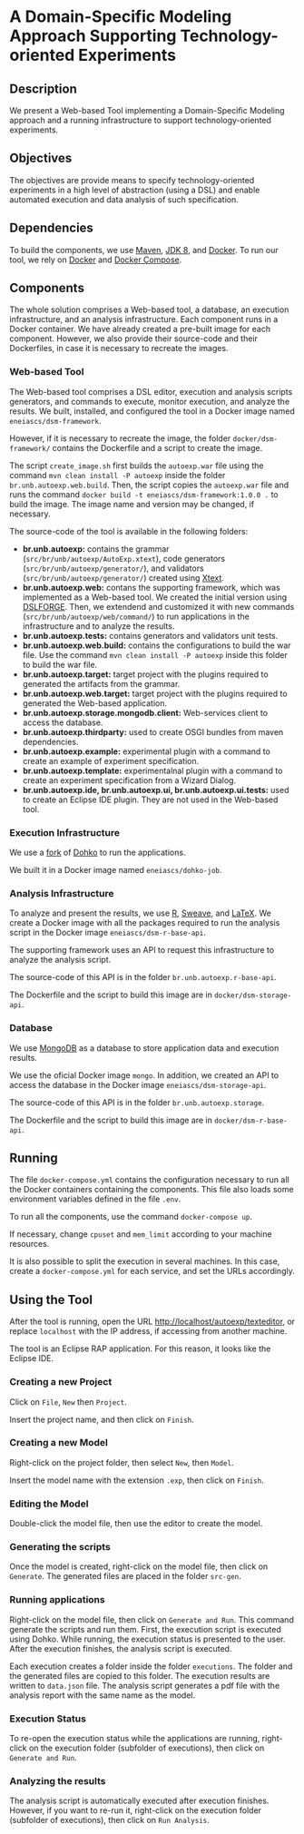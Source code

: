 # A Domain-Specific Modeling Approach Supporting Technology-oriented Experiments #

## Description ##

We present a Web-based Tool implementing a Domain-Specific Modeling approach and a running infrastructure to support technology-oriented experiments.

## Objectives ##
The objectives are provide means to specify technology-oriented experiments in a high level of abstraction (using a DSL) and enable automated
execution and data analysis of such specification.

## Dependencies ##
To build the components, we use [Maven](https://maven.apache.org/), [JDK 8](http://www.oracle.com/technetwork/pt/java/javase/downloads/jdk8-downloads-2133151.html), and [Docker](https://www.docker.com/).
To run our tool, we rely on [Docker](https://www.docker.com/) and [Docker Compose](https://docs.docker.com/compose/).

## Components ##

The whole solution comprises a Web-based tool, a database, an execution infrastructure, and an analysis infrastructure. Each component runs in a Docker container. We have already created a pre-built image for each component. However, we also provide their source-code and their Dockerfiles, in case it is necessary to recreate the images.

### Web-based Tool ###

The Web-based tool comprises a DSL editor, execution and analysis scripts generators, and commands to execute, monitor execution, and analyze the results. We built, installed, and configured the tool in a Docker image named `eneiascs/dsm-framework`.

However, if it is necessary to recreate the image, the folder `docker/dsm-framework/` contains the Dockerfile and a script to create the image. 

The script `create_image.sh` first builds the `autoexp.war` file using the command `mvn clean install -P autoexp` inside the folder `br.unb.autoexp.web.build`. Then, the script copies the `autoexp.war` file and runs the command `docker build -t eneiascs/dsm-framework:1.0.0 .` to build the image. The image name and version may be changed, if necessary. 

The source-code of the tool is available in the following folders:

* __br.unb.autoexp:__ contains the grammar (`src/br/unb/autoexp/AutoExp.xtext`), code generators (`src/br/unb/autoexp/generator/`), and validators (`src/br/unb/autoexp/generator/`) created using [Xtext](https://www.eclipse.org/Xtext/). 
* __br.unb.autoexp.web:__ contans the supporting framework, which was implemented as a Web-based tool. We created the initial version using [DSLFORGE](https://dslforge.org/). Then, we extendend and customized it with new commands (`src/br/unb/autoexp/web/command/`) to run applications in the infrastructure and to analyze the results.
* __br.unb.autoexp.tests:__ contains generators and validators unit tests.
* __br.unb.autoexp.web.build:__ contains the configurations to build the war file. Use the command `mvn clean install -P autoexp` inside this folder to build the war file.
* __br.unb.autoexp.target:__ target project with the plugins required to generated the artifacts from the grammar.
* __br.unb.autoexp.web.target:__ target project with the plugins required to generated the Web-based application.
* __br.unb.autoexp.storage.mongodb.client:__ Web-services client to access the database.
* __br.unb.autoexp.thirdparty:__ used to create OSGI bundles from maven dependencies.
* __br.unb.autoexp.example:__  experimental plugin with a command to create an example of experiment specification.
* __br.unb.autoexp.template:__  experimentalnal plugin with a command to create an experiment specification from a Wizard Dialog.
* __br.unb.autoexp.ide, br.unb.autoexp.ui, br.unb.autoexp.ui.tests:__ used to create an Eclipse IDE plugin. They are not used in the Web-based tool.

### Execution Infrastructure ###

We use a [fork](https://github.com/eneiascs/dohko-job) of [Dohko](https://github.com/dohko-io/dohko-job) to run the applications.

We built it in a Docker image named `eneiascs/dohko-job`.

### Analysis Infrastructure ###
To analyze and present the results, we use [R](https://www.r-project.org/), [Sweave](https://stat.ethz.ch/R-manual/R-devel/library/utils/doc/Sweave.pdf), and [LaTeX](https://www.latex-project.org/). 
We create a Docker image with all the packages required to run the analysis script in the Docker image `eneiascs/dsm-r-base-api`.

The supporting framework uses an API to request this infrastructure to analyze the analysis script.

The source-code of this API is in the folder `br.unb.autoexp.r-base-api`.

The Dockerfile and the script to build this image are in `docker/dsm-storage-api`. 

### Database ###

We use [MongoDB](https://www.mongodb.com) as a database to store application data and execution results. 

We use the oficial Docker image `mongo`. In addition, we created an API to access the database in the Docker image `eneiascs/dsm-storage-api`.

The source-code of this API is in the folder `br.unb.autoexp.storage`.

The Dockerfile and the script to build this image are in `docker/dsm-r-base-api`. 

## Running ##

The file `docker-compose.yml` contains the configuration necessary to run all the Docker containers containing the components. This file also loads some environment variables defined in the file `.env`.

To run all the components, use the command `docker-compose up`.

If necessary, change `cpuset` and `mem_limit` according to your machine resources.

It is also possible to split the execution in several machines. In this case, create a `docker-compose.yml` for each service, and set the URLs accordingly.

## Using the Tool ##
After the tool is running, open the URL [http://localhost/autoexp/texteditor](http://localhost/autoexp/texteditor), or replace `localhost` with the IP address, if accessing from another machine.

The tool is an Eclipse RAP application. For this reason, it looks like the Eclipse IDE. 

### Creating a new Project ###

Click on `File`, `New` then `Project`.

Insert the project name, and then click on `Finish`.


### Creating a new Model ###

Right-click on the project folder, then select `New`, then `Model`.

Insert the model name with the extension `.exp`, then click on `Finish`.

### Editing the Model ###

Double-click the model file, then use the editor to create the model.

### Generating the scripts ###
Once the model is created, right-click on the model file, then click on `Generate`. The generated files are placed in the folder `src-gen`.


### Running applications ###
Right-click on the model file, then click on `Generate and Run`. This command generate the scripts and run them. First, the execution script is executed using Dohko. While running, the execution status is presented to the user. After the execution finishes, the analysis script is executed.

Each execution creates a folder inside the folder `executions`. The folder and the generated files are copied to this folder. The execution results are written to `data.json` file. The analysis script generates a pdf file with the analysis report with the same name as the model.

### Execution Status  ###

To re-open the execution status while the applications are running, right-click on the execution folder (subfolder of executions), then click on `Generate and Run`.


### Analyzing the results ###
The analysis script is automatically executed after execution finishes. However, if you want to re-run it, right-click on the execution folder (subfolder of executions), then click on `Run Analysis`.


